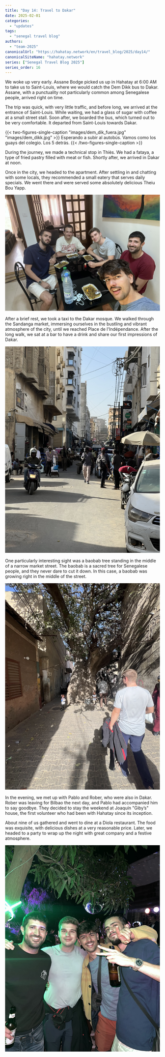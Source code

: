 ```yaml
---
title: "Day 14: Travel to Dakar"  
date: 2025-02-01
categories:  
  - "updates"  
tags:  
  - "senegal travel blog"  
authors:  
  - "team-2025"  
canonicalUrl: "https://hahatay.network/en/travel_blog/2025/day14/"
canonicalSiteName: "hahatay.network"
series: ["Senegal Travel Blog 2025"]
series_order: 16
---
```


We woke up very early. Assane Bodge picked us up in Hahatay at 6:00 AM to take us to Saint-Louis, where we would catch the Dem Dikk bus to Dakar. Assane, with a punctuality not particularly common among Senegalese people, arrived right on time.

The trip was quick, with very little traffic, and before long, we arrived at the entrance of Saint-Louis. While waiting, we had a glass of sugar with coffee at a small street stall. Soon after, we boarded the bus, which turned out to be very comfortable. It departed from Saint-Louis towards Dakar.

{{< two-figures-single-caption "images/dem_dik_fuera.jpg" "images/dem_dikk.jpg" >}}
Esperando a subir al autobús. Vamos como los guays del colegio. Los 5 detrás.
{{< /two-figures-single-caption >}}

During the journey, we made a technical stop in Thiès. We had a fataya, a type of fried pastry filled with meat or fish. Shortly after, we arrived in Dakar at noon.

Once in the city, we headed to the apartment. After settling in and chatting with some locals, they recommended a small eatery that serves daily specials. We went there and were served some absolutely delicious Theiu Bou Yapp.

![Theiu Bou Yapp](images/thie-bou-yapp.jpg "Theiu Bou Yapp prepared by the women at the corner stall.")


After a brief rest, we took a taxi to the Dakar mosque. We walked through the Sandanga market, immersing ourselves in the bustling and vibrant atmosphere of the city, until we reached Place de l'Indépendance. After the long walk, we sat at a bar to have a drink and share our first impressions of Dakar.

![Paseo por el mercado](images/paseo-mercado.jpg "Strolling through the Sandanga market.")

One particularly interesting sight was a baobab tree standing in the middle of a narrow market street. The baobab is a sacred tree for Senegalese people, and they never dare to cut it down. In this case, a baobab was growing right in the middle of the street.

![Baobab en medio de la calle](images/baobab-mercado.jpg "Giant baobab in the middle of the street.")

In the evening, we met up with Pablo and Rober, who were also in Dakar. Rober was leaving for Bilbao the next day, and Pablo had accompanied him to say goodbye. They decided to stay the weekend at Joaquín "Giby’s" house, the first volunteer who had been with Hahatay since its inception.

About nine of us gathered and went to dine at a Diola restaurant. The food was exquisite, with delicious dishes at a very reasonable price. Later, we headed to a party to wrap up the night with great company and a festive atmosphere.

![Disrutando de una fiesta en Dakar](images/fiesta-primera.jpg "Enjoying a party in Dakar.")
